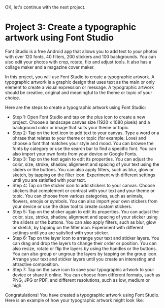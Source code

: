 OK, let's continue with the next project.

# Project 3: Create a typographic artwork using Font Studio

Font Studio is a free Android app that allows you to add text to your photos with over 120 fonts, 40 filters, 200 stickers and 100 backgrounds. You can also edit your photos with crop, rotate, flip and adjust tools. It also has a collage maker and a magazine cover maker.

In this project, you will use Font Studio to create a typographic artwork. A typographic artwork is a graphic design that uses text as the main or only element to create a visual expression or message. A typographic artwork should be creative, original and meaningful to the theme or topic of your choice.

Here are the steps to create a typographic artwork using Font Studio:

- Step 1: Open Font Studio and tap on the plus icon to create a new project. Choose a landscape canvas size (1920 x 1080 pixels) and a background color or image that suits your theme or topic.
- Step 2: Tap on the text icon to add text to your canvas. Type a word or a phrase that relates to your theme or topic (for example, Love) and choose a font that matches your style and mood. You can browse the fonts by category or use the search bar to find a specific font. You can also import your own fonts from your device or Google Fonts.
- Step 3: Tap on the text again to edit its properties. You can adjust the color, size, stroke, shadow, alignment and spacing of your text using the sliders or the buttons. You can also apply filters, such as blur, glow or sketch, by tapping on the filter icon. Experiment with different settings until you are satisfied with your text.
- Step 4: Tap on the sticker icon to add stickers to your canvas. Choose stickers that complement or contrast with your text and your theme or topic. You can choose from various categories, such as animals, flowers, emojis or symbols. You can also import your own stickers from your device or use the draw tool to create custom stickers.
- Step 5: Tap on the sticker again to edit its properties. You can adjust the color, size, stroke, shadow, alignment and spacing of your sticker using the sliders or the buttons. You can also apply filters, such as blur, glow or sketch, by tapping on the filter icon. Experiment with different settings until you are satisfied with your sticker.
- Step 6: Tap on the layer icon to arrange your text and sticker layers. You can drag and drop the layers to change their order or position. You can also resize, rotate or flip the layers by using the handles or the buttons. You can also group or ungroup the layers by tapping on the group icon. Arrange your text and sticker layers until you create an interesting and attractive composition.
- Step 7: Tap on the save icon to save your typographic artwork to your device or share it online. You can choose from different formats, such as PNG, JPG or PDF, and different resolutions, such as low, medium or high.

Congratulations! You have created a typographic artwork using Font Studio. Here is an example of how your typographic artwork might look like: